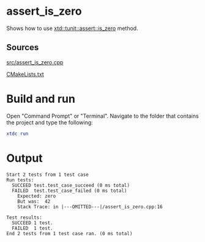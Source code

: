 # assert_is_zero

Shows how to use [xtd::tunit::assert::is_zero](https://codedocs.xyz/gammasoft71/xtd/classxtd_1_1tunit_1_1assert.html#ac658f32c77d98010fe1d6936c8afabcf) method.

## Sources

[src/assert_is_zero.cpp](src/assert_is_zero.cpp)

[CMakeLists.txt](CMakeLists.txt)

# Build and run

Open "Command Prompt" or "Terminal". Navigate to the folder that contains the project and type the following:

```cmake
xtdc run
```

# Output

```
Start 2 tests from 1 test case
Run tests:
  SUCCEED test.test_case_succeed (0 ms total)
  FAILED  test.test_case_failed (0 ms total)
    Expected: zero
    But was:  42
    Stack Trace: in |---OMITTED---|/assert_is_zero.cpp:16

Test results:
  SUCCEED 1 test.
  FAILED  1 test.
End 2 tests from 1 test case ran. (0 ms total)
```
